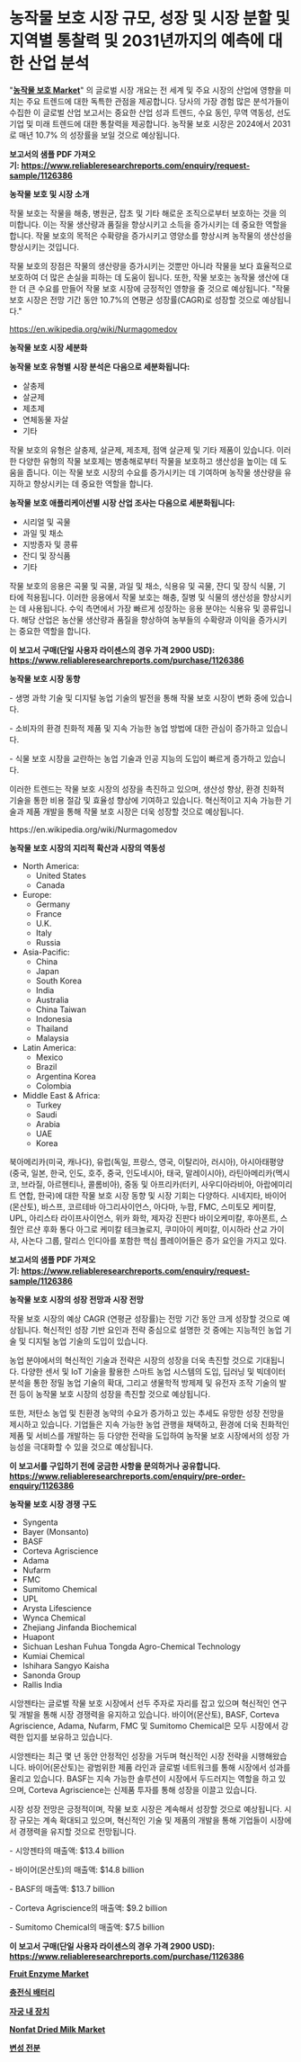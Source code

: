 <p><h1>농작물 보호 시장 규모, 성장 및 시장 분할 및 지역별 통찰력 및 2031년까지의 예측에 대한 산업 분석</h1></p><p>"<strong><a href="https://www.reliableresearchreports.com/crop-protection-r1126386">농작물 보호 Market</a></strong>" 의 글로벌 시장 개요는 전 세계 및 주요 시장의 산업에 영향을 미치는 주요 트렌드에 대한 독특한 관점을 제공합니다. 당사의 가장 경험 많은 분석가들이 수집한 이 글로벌 산업 보고서는 중요한 산업 성과 트렌드, 수요 동인, 무역 역동성, 선도 기업 및 미래 트렌드에 대한 통찰력을 제공합니다. 농작물 보호 시장은 2024에서 2031로 매년 10.7% 의 성장률을 보일 것으로 예상됩니다.</p>
<p><strong>보고서의 샘플 PDF 가져오기:&nbsp;<a href="https://www.reliableresearchreports.com/enquiry/request-sample/1126386">https://www.reliableresearchreports.com/enquiry/request-sample/1126386</a></strong></p>
<p><strong>농작물 보호 및 시장 소개</strong></p>
<p><p>작물 보호는 작물을 해충, 병원균, 잡초 및 기타 해로운 조직으로부터 보호하는 것을 의미합니다. 이는 작물 생산량과 품질을 향상시키고 소득을 증가시키는 데 중요한 역할을 합니다. 작물 보호의 목적은 수확량을 증가시키고 영양소를 향상시켜 농작물의 생산성을 향상시키는 것입니다. </p><p>작물 보호의 장점은 작물의 생산량을 증가시키는 것뿐만 아니라 작물을 보다 효율적으로 보호하여 더 많은 손실을 피하는 데 도움이 됩니다. 또한, 작물 보호는 농작물 생산에 대한 더 큰 수요를 만들어 작물 보호 시장에 긍정적인 영향을 줄 것으로 예상됩니다. "작물 보호 시장은 전망 기간 동안 10.7%의 연평균 성장률(CAGR)로 성장할 것으로 예상됩니다."</p></p>
<p><a href="https://en.wikipedia.org/wiki/Nurmagomedov">https://en.wikipedia.org/wiki/Nurmagomedov</a></p>
<p><strong>농작물 보호 시장 세분화</strong></p>
<p><strong>농작물 보호 유형별 시장 분석은 다음으로 세분화됩니다:</strong></p>
<p><ul><li>살충제</li><li>살균제</li><li>제초제</li><li>연체동물 자살</li><li>기타</li></ul></p>
<p><p>작물 보호의 유형은 살충제, 살균제, 제초제, 점액 살균제 및 기타 제품이 있습니다. 이러한 다양한 유형의 작물 보호제는 병충해로부터 작물을 보호하고 생산성을 높이는 데 도움을 줍니다. 이는 작물 보호 시장의 수요를 증가시키는 데 기여하며 농작물 생산량을 유지하고 향상시키는 데 중요한 역할을 합니다.</p></p>
<p><strong>농작물 보호 애플리케이션별 시장 산업 조사는 다음으로 세분화됩니다:</strong></p>
<p><ul><li>시리얼 및 곡물</li><li>과일 및 채소</li><li>지방종자 및 콩류</li><li>잔디 및 장식품</li><li>기타</li></ul></p>
<p><p>작물 보호의 응용은 곡물 및 곡물, 과일 및 채소, 식용유 및 곡물, 잔디 및 장식 식물, 기타에 적용됩니다. 이러한 응용에서 작물 보호는 해충, 질병 및 식물의 생산성을 향상시키는 데 사용됩니다. 수익 측면에서 가장 빠르게 성장하는 응용 분야는 식용유 및 콩류입니다. 해당 산업은 농산물 생산량과 품질을 향상하여 농부들의 수확량과 이익을 증가시키는 중요한 역할을 합니다.</p></p>
<p><strong>이 보고서 구매(단일 사용자 라이센스의 경우 가격 2900 USD): <a href="https://www.reliableresearchreports.com/purchase/1126386">https://www.reliableresearchreports.com/purchase/1126386</a></strong></p>
<p><strong>농작물 보호 시장 동향</strong></p>
<p><p>- 생명 과학 기술 및 디지털 농업 기술의 발전을 통해 작물 보호 시장이 변화 중에 있습니다.</p><p>- 소비자의 환경 친화적 제품 및 지속 가능한 농업 방법에 대한 관심이 증가하고 있습니다.</p><p>- 식물 보호 시장을 교란하는 농업 기술과 인공 지능의 도입이 빠르게 증가하고 있습니다.</p><p>이러한 트렌드는 작물 보호 시장의 성장을 촉진하고 있으며, 생산성 향상, 환경 친화적 기술을 통한 비용 절감 및 효율성 향상에 기여하고 있습니다. 혁신적이고 지속 가능한 기술과 제품 개발을 통해 작물 보호 시장은 더욱 성장할 것으로 예상됩니다.</p></p>
<p>https://en.wikipedia.org/wiki/Nurmagomedov</p>
<p><strong>농작물 보호 시장의 지리적 확산과 시장의 역동성</strong></p>
<p><ul>
    <li>
        North America:
        <ul>
            <li>United States</li>
            <li>Canada</li>
        </ul>
    </li>
    <li>
        Europe:
        <ul>
            <li>Germany</li>
            <li>France</li>
            <li>U.K.</li>
            <li>Italy</li>
            <li>Russia</li>
        </ul>
    </li>
    <li>
        Asia-Pacific:
        <ul>
            <li>China</li>
            <li>Japan</li>
            <li>South Korea</li>
            <li>India</li>
            <li>Australia</li>
            <li>China Taiwan</li>
            <li>Indonesia</li>
            <li>Thailand</li>
            <li>Malaysia</li>
        </ul>
    </li>
    <li>
        Latin America:
        <ul>
            <li>Mexico</li>
            <li>Brazil</li>
            <li>Argentina Korea</li>
            <li>Colombia</li>
        </ul>
    </li>
    <li>
        Middle East & Africa:
        <ul>
            <li>Turkey</li>
            <li>Saudi</li>
            <li>Arabia</li>
            <li>UAE</li>
            <li>Korea</li>
        </ul>
    </li>
    </ul></p>
<p><p>북아메리카(미국, 캐나다), 유럽(독일, 프랑스, 영국, 이탈리아, 러시아), 아시아태평양(중국, 일본, 한국, 인도, 호주, 중국, 인도네시아, 태국, 말레이시아), 라틴아메리카(멕시코, 브라질, 아르헨티나, 콜롬비아), 중동 및 아프리카(터키, 사우디아라비아, 아랍에미리트 연합, 한국)에 대한 작물 보호 시장 동향 및 시장 기회는 다양하다. 시네지타, 바이어 (몬산토), 바스프, 코르테바 아그리사이언스, 아다마, 누팜, FMC, 스미토모 케미칼, UPL, 아리스타 라이프사이언스, 위카 화학, 제자강 진판다 바이오케미칼, 후아폰트, 스췄안 르샨 후화 통다 아그로 케미칼 테크놀로지, 쿠미아이 케미칼, 이시하라 산교 가이샤, 사논다 그룹, 랄리스 인디아를 포함한 핵심 플레이어들은 증가 요인을 가지고 있다.</p></p>
<p><strong>보고서의 샘플 PDF 가져오기:&nbsp;<a href="https://www.reliableresearchreports.com/enquiry/request-sample/1126386">https://www.reliableresearchreports.com/enquiry/request-sample/1126386</a></strong></p>
<p><strong>농작물 보호 시장의 성장 전망과 시장 전망</strong></p>
<p><p>작물 보호 시장의 예상 CAGR (연평균 성장률)는 전망 기간 동안 크게 성장할 것으로 예상됩니다. 혁신적인 성장 기반 요인과 전략 중심으로 설명한 것 중에는 지능적인 농업 기술 및 디지털 농업 기술의 도입이 있습니다. </p><p>농업 분야에서의 혁신적인 기술과 전략은 시장의 성장을 더욱 촉진할 것으로 기대됩니다. 다양한 센서 및 IoT 기술을 활용한 스마트 농업 시스템의 도입, 딥러닝 및 빅데이터 분석을 통한 정밀 농업 기술의 확대, 그리고 생물학적 방제제 및 유전자 조작 기술의 발전 등이 농작물 보호 시장의 성장을 촉진할 것으로 예상됩니다.</p><p>또한, 저탄소 농업 및 친환경 농약의 수요가 증가하고 있는 추세도 유망한 성장 전망을 제시하고 있습니다. 기업들은 지속 가능한 농업 관행을 채택하고, 환경에 더욱 친화적인 제품 및 서비스를 개발하는 등 다양한 전략을 도입하여 농작물 보호 시장에서의 성장 가능성을 극대화할 수 있을 것으로 예상됩니다.</p></p>
<p><strong>이 보고서를 구입하기 전에 궁금한 사항을 문의하거나 공유합니다. <a href="https://www.reliableresearchreports.com/enquiry/pre-order-enquiry/1126386">https://www.reliableresearchreports.com/enquiry/pre-order-enquiry/1126386</a></strong></p>
<p><strong>농작물 보호 시장 경쟁 구도</strong></p>
<p><ul><li>Syngenta</li><li>Bayer (Monsanto)</li><li>BASF</li><li>Corteva Agriscience</li><li>Adama</li><li>Nufarm</li><li>FMC</li><li>Sumitomo Chemical</li><li>UPL</li><li>Arysta Lifescience</li><li>Wynca Chemical</li><li>Zhejiang Jinfanda Biochemical</li><li>Huapont</li><li>Sichuan Leshan Fuhua Tongda Agro-Chemical Technology</li><li>Kumiai Chemical</li><li>Ishihara Sangyo Kaisha</li><li>Sanonda Group</li><li>Rallis India</li></ul></p>
<p><p>시앙젠타는 글로벌 작물 보호 시장에서 선두 주자로 자리를 잡고 있으며 혁신적인 연구 및 개발을 통해 시장 경쟁력을 유지하고 있습니다. 바이어(몬산토), BASF, Corteva Agriscience, Adama, Nufarm, FMC 및 Sumitomo Chemical은 모두 시장에서 강력한 입지를 보유하고 있습니다.</p><p>시앙젠타는 최근 몇 년 동안 안정적인 성장을 거두며 혁신적인 시장 전략을 시행해왔습니다. 바이어(몬산토)는 광범위한 제품 라인과 글로벌 네트워크를 통해 시장에서 성과를 올리고 있습니다. BASF는 지속 가능한 솔루션이 시장에서 두드러지는 역할을 하고 있으며, Corteva Agriscience는 신제품 투자를 통해 성장을 이끌고 있습니다.</p><p>시장 성장 전망은 긍정적이며, 작물 보호 시장은 계속해서 성장할 것으로 예상됩니다. 시장 규모는 계속 확대되고 있으며, 혁신적인 기술 및 제품의 개발을 통해 기업들이 시장에서 경쟁력을 유지할 것으로 전망됩니다.</p><p>- 시앙젠타의 매출액: $13.4 billion</p><p>- 바이어(몬산토)의 매출액: $14.8 billion</p><p>- BASF의 매출액: $13.7 billion</p><p>- Corteva Agriscience의 매출액: $9.2 billion</p><p>- Sumitomo Chemical의 매출액: $7.5 billion</p></p>
<p><strong>이 보고서 구매(단일 사용자 라이센스의 경우 가격 2900 USD): <a href="https://www.reliableresearchreports.com/purchase/1126386">https://www.reliableresearchreports.com/purchase/1126386</a></strong></p>
<p><strong><p><a href="https://github.com/qndifksd5/Market-Research-Report-List-1/blob/main/fruit-enzyme-market.md">Fruit Enzyme Market</a></p><p><a href="https://medium.com/@uisoxxuy65/%EC%8B%9C%EC%9E%A5-%EC%98%88%EC%B8%A1-%EA%B8%80%EB%A1%9C%EB%B2%8C-%EC%B6%A9%EC%A0%84%EC%8B%9D-%EB%B0%B0%ED%84%B0%EB%A6%AC-%ED%8A%B8%EB%A0%8C%EB%93%9C-%EB%B0%8F-%EC%98%81%ED%96%A5-%EB%B6%84%EC%84%9D-2024-2031-%EC%9D%91%EC%9A%A9-%EB%B6%84%EC%95%BC-%EC%9E%90%EB%8F%99%EC%B0%A8-%EC%A0%84%EB%A0%A5-%EA%B3%B5%ED%95%99-%EC%A1%B0%EB%AA%85-%EA%B8%B0%ED%83%80-%EB%B0%8F-%EC%9C%A0%ED%98%95-%EB%82%A9%EC%82%B0%ED%99%94%EB%AC%BC-%EB%B0%B0%ED%84%B0%EB%A6%AC-%EB%A6%AC%ED%8A%AC%EC%9D%B4%EC%98%A8-%EB%B0%B0%ED%84%B0%EB%A6%AC-%ED%94%8C%EB%A1%9C%EC%9A%B0-0775c570edf9">충전식 배터리</a></p><p><a href="https://github.com/shampaakter36/Market-Research-Report-List-2/blob/main/830820978441.md">자궁 내 장치</a></p><p><a href="https://medium.com/@bethelokon998/emerging-trends-in-nonfat-dried-milk-market-global-outlook-and-future-prospects-from-2024-2031-3f07928977c2">Nonfat Dried Milk Market</a></p><p><a href="https://github.com/LuckeyCorbin/Market-Research-Report-List-2/blob/main/222143278442.md">변성 전분</a></p></strong></p>
<p></p>